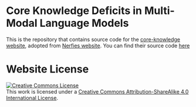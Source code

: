 # Core Knowledge Deficits in Multi-Modal Language Models

This is the repository that contains source code for the [core-knowledge website](), adopted from [Nerfies website](https://williamium3000.github.io/core-knowledge/).
You can find their source code [here](https://github.com/nerfies/nerfies.github.io)

# Website License
<a rel="license" href="http://creativecommons.org/licenses/by-sa/4.0/"><img alt="Creative Commons License" style="border-width:0" src="https://i.creativecommons.org/l/by-sa/4.0/88x31.png" /></a><br />This work is licensed under a <a rel="license" href="http://creativecommons.org/licenses/by-sa/4.0/">Creative Commons Attribution-ShareAlike 4.0 International License</a>.
